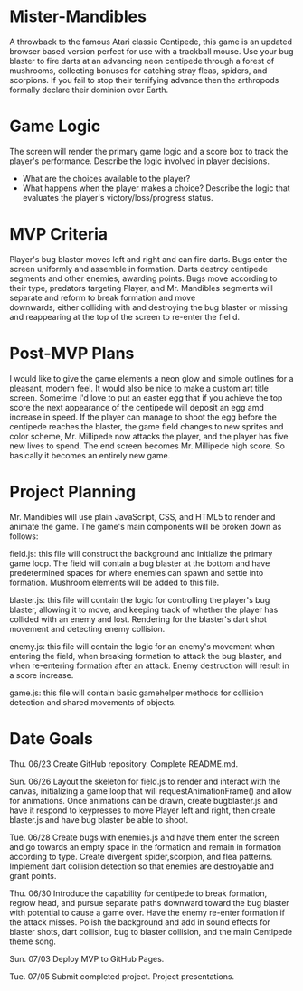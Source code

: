 # Mister-Mandibles
A throwback to the famous Atari classic Centipede, this game is an updated browser based version perfect for use with a trackball mouse. Use your bug blaster to fire darts at an advancing neon centipede through a forest of mushrooms, collecting bonuses for catching stray fleas, spiders, and scorpions. If you fail to stop their terrifying advance then the arthropods formally declare their dominion over Earth.

<!-- Atari Centipede is a fixed shooter arcade game. You must fight off centipedes, spiders, scorpions and fleas using your bugblaster! Survive for as long as possible in this exciting game! The bugblaster will fire small darts at the segmented centipede. The centipede consists of 10 to 12 body parts, including the head. Each segment of the centipede becomes a mushroom when shot. Each piece continues independently on its way down to you! Shoot his head, only then the centipede is destroyed. -->

# Game Logic
The screen will render the primary game logic and a score box to track the player's performance.
Describe the logic involved in player decisions. 
  - What are the choices available to the player? 
  - What happens when the player makes a choice?
Describe the logic that evaluates the player's victory/loss/progress status.

# MVP Criteria
 Player's bug blaster moves left and right and can fire darts.
 Bugs enter the screen uniformly and assemble in formation.
 Darts destroy centipede segments and other enemies, awarding points.
 Bugs move according to their type, predators targeting Player, and Mr. Mandibles segments will separate and reform to break formation and move    
  downwards, either colliding with and destroying the bug blaster or missing and reappearing at the top of the screen to re-enter the fiel d. 
 
# Post-MVP Plans
I would like to give the game elements a neon glow and simple outlines for a pleasant, modern feel.
It would also be nice to make a custom art title screen.
Sometime I'd love to put an easter egg that if you achieve the top score the next appearance of the centipede will deposit an egg amd increase in speed. If the player can manage to shoot the egg before the centipede reaches the blaster, the game field changes to new sprites and color scheme, Mr. Millipede now attacks the player, and the player has five new lives to spend. The end screen becomes Mr. Millipede high score. So basically it becomes an entirely new game.

# Project Planning
Mr. Mandibles will use plain JavaScript, CSS, and HTML5 to render and animate the game. The game's main components will be broken down as follows:

field.js: this file will construct the background and initialize the primary game loop. The field will contain a bug blaster at the bottom and have predetermined spaces for where enemies can spawn and settle into formation. Mushroom elements will be added to this file.

blaster.js: this file will contain the logic for controlling the player's bug blaster, allowing it to move, and keeping track of whether the player has collided with an enemy and lost. Rendering for the blaster's dart shot movement and detecting enemy collision.

enemy.js: this file will contain the logic for an enemy's movement when entering the field, when breaking formation to attack the bug blaster, and when re-entering formation after an attack. Enemy destruction will result in a score increase.

game.js: this file will contain basic gamehelper methods for collision detection and shared movements of objects.

# Date	Goals
Thu. 06/23	Create GitHub repository. Complete README.md.

Sun. 06/26	Layout the skeleton for field.js to render and interact with the canvas, initializing a game loop that will requestAnimationFrame() and allow for animations. Once animations can be drawn, create bugblaster.js and have it respond to keypresses to move Player left and right, then create blaster.js and have bug blaster be able to shoot.

Tue. 06/28	Create bugs with enemies.js and have them enter the screen and go towards an empty space in the formation and remain in formation according to type. Create divergent spider,scorpion, and flea patterns. Implement dart collision detection so that enemies are destroyable and grant points.

Thu. 06/30	Introduce the capability for centipede to break formation, regrow head, and pursue separate paths downward toward the bug blaster with potential to cause a game over. Have the enemy re-enter formation if the attack misses. Polish the background and add in sound effects for blaster shots, dart collision, bug to blaster collision, and the main Centipede theme song. 

Sun. 07/03	Deploy MVP to GitHub Pages.

Tue. 07/05	Submit completed project. Project presentations.

